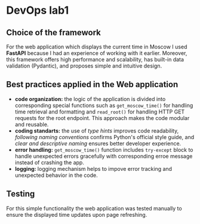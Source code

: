 # DevOps lab1

## Choice of the framework

For the web application which displays the current time in Moscow I used **FastAPI** because I had an experience of working with it earlier. Moreover, this framework offers high performance and scalability, has built-in data validation (Pydantic), and proposes simple and intuitive design.

## Best practices applied in the Web application

- **code organization:** the logic of the application is divided into corresponding special functions such as ```get_moscow_time()``` for handling time retrieval and formatting and ```read_root()``` for handling HTTP GET requests for the root endpoint. This approach makes the code modular and reusable.
- **coding standarts:** the use of *type hints* improves code readability, *following naming conventions* confirms Python's official style guide, and *clear and descriptive naming* ensures better developer experience.
- **error handling:** ```get_moscow_time()``` function includes ```try-except``` block to handle unexpected errors gracefully with corresponding erroe message instead of crashing the app.
- **logging:** logging mechanism helps to impove error tracking and unexpected behavior in the code.

## Testing

For this simple functionality the web application was tested manually to ensure the displayed time updates upon page refreshing.
